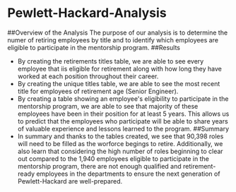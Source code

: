 # Pewlett-Hackard-Analysis
##Overview of the Analysis
The purpose of our analysis is to determine the numer of retiring employees by title and to identify which employees are eligible to participate in the mentorship program. 
##Results
- By creating the retirements titles table, we are able to see every employee that iis eligible for retirement along with how long they have worked at each position throughout their career.
- By creating the unique titles table, we are able to see the most recent title for employees of retirement age (Senior Engineer).
- By creating a table showing an employee's eligibility to participate in the mentorship program, we are able to see that majority of these employees have been in their position for at least 5 years. This allows us to predict that the employees who participate will be able to share years of valuable experience and lessons learned to the program.
##Summary 
- In summary and thanks to the tables created, we see that 90,398 roles will need to be filled as the worforce begings to retire. Additionally, we also learn that considering the high number of roles beginning to clear out compared to the 1,940 employees eligible to participate in the mentorship program, there are not enough qualified and retirement-ready employees in the departments to ensure the next generation of Pewlett-Hackard are well-prepared. 
